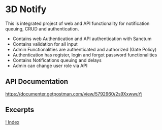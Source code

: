 # 3D Notify


This is integrated project of web and API functionality for notification queuing, CRUD and authentication. 

- Contains web Authentication and API authentication with Sanctum
- Contains validation for all input
- Admin Functionalities are authenticated and authorized (Gate Policy)
- Authentication has register, login and forgot password functionalities
- Contains Notifications queuing and delays
- Admin can change user role via API


## API Documentation
https://documenter.getpostman.com/view/5792960/2s9XxwwuYj

## Excerpts

[! Index](https://github.com/Vheekey/)
